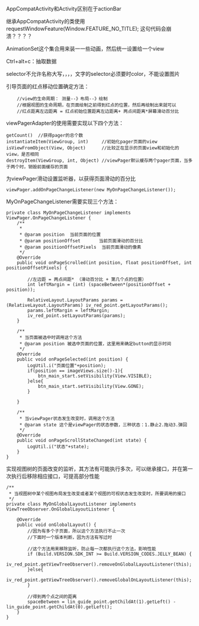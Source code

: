 AppCompatActivity和Activity区别在于actionBar


继承AppCompatActivity的类使用  requestWindowFeature(Window.FEATURE_NO_TITLE);
这句代码会崩溃？？？？


AnimationSet这个集合用来装一一些动画，然后统一设置给一个view

Ctrl+alt+c：抽取数据

selector不允许名称大写，，，，文字的selector必须要时color，不能设置图片

引导页面的红点移动位置确定方法：

        //view的生命周期： 测量--》布局--》绘制
        //根据视图的生命周期，在页面绘制之前得到红点的位置，然后再绘制出来就可以
        //红点距离左边距离 = 红点初始位置距离左边距离+ 两点间距离*屏幕滑动百分比

viewPagerAdapter的使用需要实现以下四个方法：
	
	getCount()	//获得pager的总个数
	instantiateItem(ViewGroup, int)		//初始化pager页面的view
	isViewFromObject(View, Object)		//比较正在显示的页面view和初始化的view，是否相同
	destroyItem(ViewGroup, int, Object)	//viewPager默认缓存两个pager页面，当多于两个时，销毁前面缓存的页面

为viewPager滑动设置监听器，以获得页面滑动的百分比

	viewPager.addOnPageChangeListener(new MyOnPageChangeListener());

MyOnPageChangeListener需要实现三个方法：

    private class MyOnPageChangeListener implements ViewPager.OnPageChangeListener {
        /**
         *
         * @param position  当前页面的位置
         * @param positionOffset       当前页面滑动的百分比
         * @param positionOffsetPixels  当前页面滑动的像素
         */
        @Override
        public void onPageScrolled(int position, float positionOffset, int positionOffsetPixels) {

            //左边距 = 两点间距* （滑动百分比 + 第几个点的位置）
            int leftMargin = (int) (spaceBetween*(positionOffset + position));

            RelativeLayout.LayoutParams params = (RelativeLayout.LayoutParams) iv_red_point.getLayoutParams();
            params.leftMargin = leftMargin;
            iv_red_point.setLayoutParams(params);
        }

        /**
         * 当页面被选中时调用这个方法
         * @param position 被选中页面的位置，这里用来确定button的显示时间
         */
        @Override
        public void onPageSelected(int position) {
            LogUtil.i("页面位置"+position);
            if(position == imageViews.size()-1){
                btn_main_start.setVisibility(View.VISIBLE);
            }else{
                btn_main_start.setVisibility(View.GONE);
            }

        }

        /**
         * 当viewPager状态发生改变时，调用这个方法
         * @param state 这个是viewPager的状态参数，三种状态：1.静止2.拖动3.弹回
         */
        @Override
        public void onPageScrollStateChanged(int state) {
            LogUtil.i("状态"+state);
        }
    }


实现视图树的页面改变的监听，其方法有可能执行多次，可以继承接口，并在第一次执行后移除相应接口，可提高部分性能

    /**
     * 当视图树中某个视图布局发生改变或者某个视图的可视状态发生改变时，所要调用的接口
     */
    private class MyOnGlobalLayoutListener implements ViewTreeObserver.OnGlobalLayoutListener {

        @Override
        public void onGlobalLayout() {
            //因为有多个子页面，所以这个方法执行不止一次
            //下面时一个版本判断，因为方法有写过时

            //这个方法用来移除监听，防止每一次都执行这个方法，影响性能
            if (Build.VERSION.SDK_INT >= Build.VERSION_CODES.JELLY_BEAN) {
                iv_red_point.getViewTreeObserver().removeOnGlobalLayoutListener(this);
            }else{
                iv_red_point.getViewTreeObserver().removeGlobalOnLayoutListener(this);
            }

            //得到两个点之间的距离
            spaceBetween = lin_guide_point.getChildAt(1).getLeft() - lin_guide_point.getChildAt(0).getLeft();
        }
    }

